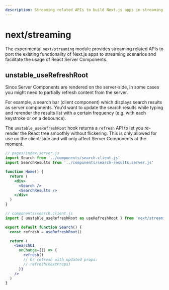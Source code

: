 ```yaml
---
description: Streaming related APIs to build Next.js apps in streaming SSR or with React Server Components.
---
```


# next/streaming

The experimental `next/streaming` module provides streaming related APIs to port the existing functionality of Next.js apps to streaming scenarios and facilitate the usage of React Server Components.

## unstable_useRefreshRoot

Since Server Components are rendered on the server-side, in some cases you might need to partially refresh content from the server.

For example, a search bar (client component) which displays search results as server components. You'd want to update the search results while typing and rerender the results list with a certain frequency (e.g. with each keystroke or on a debounce).

The `unstable_useRefreshRoot` hook returns a `refresh` API to let you re-render the React tree smoothly without flickering. This is only allowed for use on the client-side and will only affect Server Components at the moment.

```jsx
// pages/index.server.js
import Search from '../components/search.client.js'
import SearchResults from '../components/search-results.server.js'

function Home() {
  return (
    <div>
      <Search />
      <SearchResults />
    </div>
  )
}
```

```jsx
// components/search.client.js
import { unstable_useRefreshRoot as useRefreshRoot } from 'next/streaming'

export default function Search() {
  const refresh = useRefreshRoot()

  return (
    <SearchUI
      onChange={() => {
        refresh()
        // Or refresh with updated props:
        // refresh(nextProps)
      }}
    />
  )
}
```
